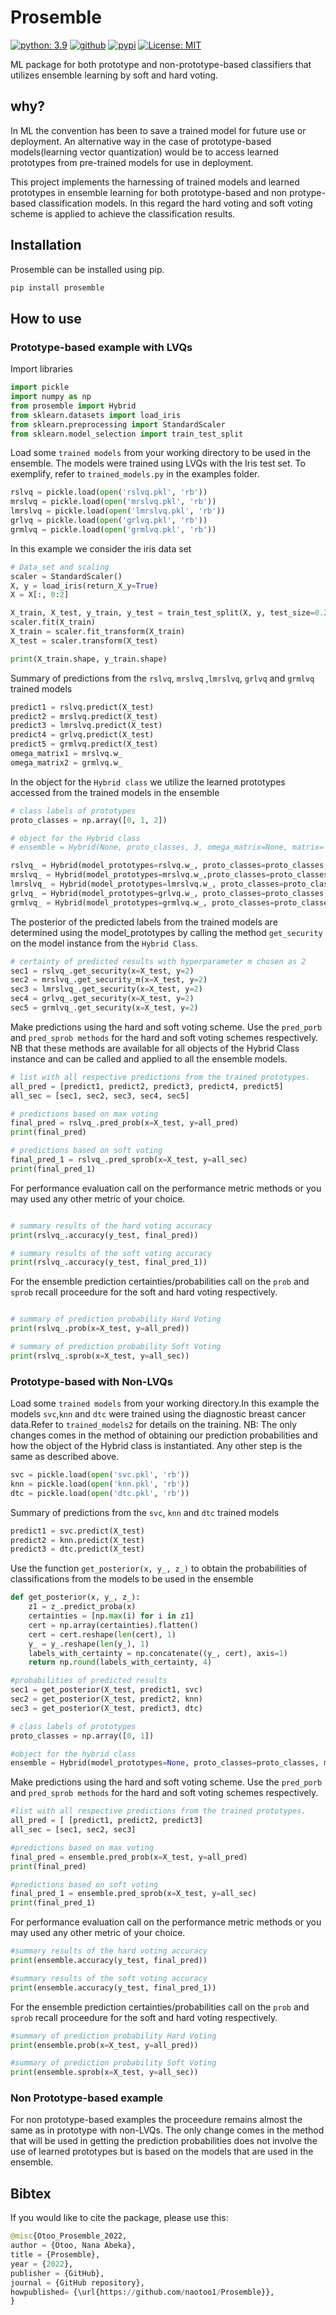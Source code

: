 # Prosemble
[![python: 3.9](https://img.shields.io/badge/python-3.9-blue.svg)](https://www.python.org/downloads/release/python-390/)
[![github](https://img.shields.io/badge/version-0.0.2-yellow.svg)](https://github.com/naotoo1/Prosemble)
[![pypi](https://img.shields.io/badge/pypi-0.0.2-orange.svg)](https://pypi.org/project/prosemble)
[![License: MIT](https://img.shields.io/badge/License-MIT-green.svg)](https://opensource.org/licenses/MIT)

ML package for both prototype and non-prototype-based classifiers that utilizes ensemble learning by soft and hard voting.

## why?
In ML the convention has been to save a trained model for future use or deployment. An alternative way in the case of prototype-based models(learning vector quantization) would be to access learned prototypes from pre-trained models for use in deployment.

This project implements the harnessing of trained models and learned prototypes in ensemble learning for both prototype-based and non protype-based classification models. In this regard the hard voting and soft voting scheme is applied to achieve the classification results. 

## Installation
Prosemble can be installed using pip.
```python
pip install prosemble
```

## How to use
### Prototype-based example with LVQs
Import libraries
```python
import pickle
import numpy as np
from prosemble import Hybrid
from sklearn.datasets import load_iris
from sklearn.preprocessing import StandardScaler
from sklearn.model_selection import train_test_split
```
Load some ```trained models``` from your working directory to be used in the ensemble. The models were trained using LVQs with the Iris test set. To exemplify, refer to ```trained_models.py``` in the examples folder.
```python
rslvq = pickle.load(open('rslvq.pkl', 'rb'))
mrslvq = pickle.load(open('mrslvq.pkl', 'rb'))
lmrslvq = pickle.load(open('lmrslvq.pkl', 'rb'))
grlvq = pickle.load(open('grlvq.pkl', 'rb'))
grmlvq = pickle.load(open('grmlvq.pkl', 'rb'))

```
In this example we consider the iris data set
```python
# Data_set and scaling
scaler = StandardScaler()
X, y = load_iris(return_X_y=True)
X = X[:, 0:2]

X_train, X_test, y_train, y_test = train_test_split(X, y, test_size=0.2)
scaler.fit(X_train)
X_train = scaler.fit_transform(X_train)
X_test = scaler.transform(X_test)

print(X_train.shape, y_train.shape)
```
Summary of predictions from the ```rslvq```, ```mrslvq``` ,```lmrslvq```, ```grlvq``` and ```grmlvq``` trained models
```python
predict1 = rslvq.predict(X_test)
predict2 = mrslvq.predict(X_test)
predict3 = lmrslvq.predict(X_test)
predict4 = grlvq.predict(X_test)
predict5 = grmlvq.predict(X_test)
omega_matrix1 = mrslvq.w_
omega_matrix2 = grmlvq.w_
```
In the object for the ```Hybrid class``` we utilize the learned prototypes accessed from the trained models in the ensemble
```python
# class labels of prototypes
proto_classes = np.array([0, 1, 2])

# object for the Hybrid class
# ensemble = Hybrid(None, proto_classes, 3, omega_matrix=None, matrix='n')

rslvq_ = Hybrid(model_prototypes=rslvq.w_, proto_classes=proto_classes, mm=3, omega_matrix=None, matrix='n')
mrslvq_ = Hybrid(model_prototypes=mrslvq.w_,proto_classes=proto_classes, mm=3, omega_matrix=omega_matrix1, matrix='y')
lmrslvq_ = Hybrid(model_prototypes=lmrslvq.w_, proto_classes=proto_classes, mm=3, omega_matrix=None, matrix='n')
grlvq_ = Hybrid(model_prototypes=grlvq.w_, proto_classes=proto_classes,mm=3, omega_matrix=None, matrix='n')
grmlvq_ = Hybrid(model_prototypes=grmlvq.w_, proto_classes=proto_classes,mm=3, omega_matrix=None, matrix='n')
```
The posterior of the predicted labels from the trained models are determined using the model_prototypes by calling the method ```get_security``` on the model instance from the ```Hybrid Class```.
```python
# certainty of predicted results with hyperparameter m chosen as 2
sec1 = rslvq_.get_security(x=X_test, y=2)
sec2 = mrslvq_.get_security_m(x=X_test, y=2)
sec3 = lmrslvq_.get_security(x=X_test, y=2)
sec4 = grlvq_.get_security(x=X_test, y=2)
sec5 = grmlvq_.get_security(x=X_test, y=2)
```
Make predictions using the hard and soft voting scheme. Use the ```pred_porb``` and ```pred_sprob methods``` for the hard and soft voting schemes respectively.
NB that these methods are available for all objects of the Hybrid Class instance and can be called and applied to all the ensemble models.
```python
# list with all respective predictions from the trained prototypes.
all_pred = [predict1, predict2, predict3, predict4, predict5]
all_sec = [sec1, sec2, sec3, sec4, sec5]

# predictions based on max voting
final_pred = rslvq_.pred_prob(x=X_test, y=all_pred)
print(final_pred)

# predictions based on soft voting
final_pred_1 = rslvq_.pred_sprob(x=X_test, y=all_sec)
print(final_pred_1)

```
For performance evaluation call on the performance metric methods or you may used any other metric of your choice.

```python

# summary results of the hard voting accuracy
print(rslvq_.accuracy(y_test, final_pred))

# summary results of the soft voting accuracy
print(rslvq_.accuracy(y_test, final_pred_1))
```

For the ensemble prediction certainties/probabilities call on the ```prob``` and ```sprob``` recall proceedure for the soft and hard voting respectively.
```python

# summary of prediction probability Hard Voting
print(rslvq_.prob(x=X_test, y=all_pred))

# summary of prediction probability Soft Voting
print(rslvq_.sprob(x=X_test, y=all_sec))
```
### Prototype-based with Non-LVQs
Load some ```trained models``` from your working directory.In this example the models ```svc```,```knn``` and ```dtc``` were trained using the diagnostic breast cancer data.Refer to ```trained_models2``` for details on the training. NB: The only changes comes in the method of obtaining our prediction probabilities and how the object of the Hybrid class is instantiated. Any other step is the same as described above.

```python 
svc = pickle.load(open('svc.pkl', 'rb'))
knn = pickle.load(open('knn.pkl', 'rb'))
dtc = pickle.load(open('dtc.pkl', 'rb'))
```
Summary of predictions from the ```svc```, ```knn``` and ```dtc``` trained models
```python
predict1 = svc.predict(X_test)
predict2 = knn.predict(X_test)
predict3 = dtc.predict(X_test)
```
Use the function ```get_posterior(x, y_, z_)``` to obtain the probabilities of classifications from the models to be used in the ensemble
```python
def get_posterior(x, y_, z_):
    z1 = z_.predict_proba(x)
    certainties = [np.max(i) for i in z1]
    cert = np.array(certainties).flatten()
    cert = cert.reshape(len(cert), 1)
    y_ = y_.reshape(len(y_), 1)
    labels_with_certainty = np.concatenate((y_, cert), axis=1)
    return np.round(labels_with_certainty, 4)
  ```
  
```python
#probabilities of predicted results
sec1 = get_posterior(X_test, predict1, svc)
sec2 = get_posterior(X_test, predict2, knn)
sec3 = get_posterior(X_test, predict3, dtc)
```

```python
# class labels of prototypes
proto_classes = np.array([0, 1])

#object for the hybrid class
ensemble = Hybrid(model_prototypes=None, proto_classes=proto_classes, mm=2, omega_matrix=None, matrix='n')
```

Make predictions using the hard and soft voting scheme. Use the ```pred_porb``` and ```pred_sprob methods``` for the hard and soft voting schemes respectively.
```python
#list with all respective predictions from the trained prototypes.
all_pred = [ [predict1, predict2, predict3]
all_sec = [sec1, sec2, sec3]

#predictions based on max voting
final_pred = ensemble.pred_prob(x=X_test, y=all_pred)
print(final_pred)

#predictions based on soft voting
final_pred_1 = ensemble.pred_sprob(x=X_test, y=all_sec)
print(final_pred_1)
```
For performance evaluation call on the performance metric methods or you may used any other metric of your choice.
```python
#summary results of the hard voting accuracy
print(ensemble.accuracy(y_test, final_pred))

#summary results of the soft voting accuracy
print(ensemble.accuracy(y_test, final_pred_1))
```
For the ensemble prediction certainties/probabilities call on the ```prob``` and ```sprob``` recall proceedure for the soft and hard voting respectively.
```python
#summary of prediction probability Hard Voting
print(ensemble.prob(x=X_test, y=all_pred))

#summary of prediction probability Soft Voting
print(ensemble.sprob(x=X_test, y=all_sec))
```
### Non Prototype-based example
For non prototype-based examples the proceedure remains almost the same as in prototype with non-LVQs. The only change comes in the method that will be used in getting the prediction probabilities does not involve the use of learned prototypes but is based on the models that are used in the ensemble.

## Bibtex
If you would like to cite the package, please use this:
```python
@misc{Otoo_Prosemble_2022,
author = {Otoo, Nana Abeka},
title = {Prosemble},
year = {2022},
publisher = {GitHub},
journal = {GitHub repository},
howpublished= {\url{https://github.com/naotoo1/Prosemble}},
}
```



